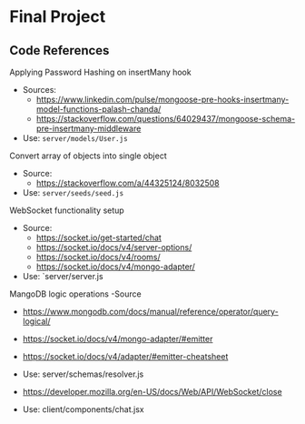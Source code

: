# Final Project

## Code References

Applying Password Hashing on insertMany hook

- Sources:
  - https://www.linkedin.com/pulse/mongoose-pre-hooks-insertmany-model-functions-palash-chanda/
  - https://stackoverflow.com/questions/64029437/mongoose-schema-pre-insertmany-middleware
- Use: `server/models/User.js`

Convert array of objects into single object
- Source:
  - https://stackoverflow.com/a/44325124/8032508
- Use: `server/seeds/seed.js`

WebSocket functionality setup 
- Source: 
  - https://socket.io/get-started/chat
  - https://socket.io/docs/v4/server-options/
  - https://socket.io/docs/v4/rooms/
  - https://socket.io/docs/v4/mongo-adapter/
- Use: `server/server.js

MangoDB logic operations
-Source
  - https://www.mongodb.com/docs/manual/reference/operator/query-logical/
  - https://socket.io/docs/v4/mongo-adapter/#emitter 
  - https://socket.io/docs/v4/adapter/#emitter-cheatsheet
- Use: server/schemas/resolver.js

 - https://developer.mozilla.org/en-US/docs/Web/API/WebSocket/close
- Use: client/components/chat.jsx